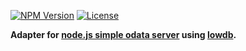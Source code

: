 [![NPM Version](http://img.shields.io/npm/v/simple-odata-server-lowdb.svg?style=flat-square)](https://npmjs.com/package/simple-odata-server-lowdb)
[![License](http://img.shields.io/npm/l/simple-odata-server-lowdb.svg?style=flat-square)](http://opensource.org/licenses/MIT)


**Adapter for [node.js simple odata server](https://github.com/pofider/node-simple-odata-server) using [lowdb](https://github.com/typicode/lowdb).**
